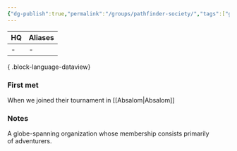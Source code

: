 ```yaml
---
{"dg-publish":true,"permalink":"/groups/pathfinder-society/","tags":["group"],"dgShowBacklinks":true,"dgShowLocalGraph":true,"noteIcon":"group","created":"2024-01-06T13:07:12.317+01:00","updated":"2024-01-18T16:02:48.676+01:00"}
---
```


| HQ | Aliases |
| -- | ------- |
| \- | \-      |

{ .block-language-dataview}
### First met
When we joined their tournament in [[Absalom\|Absalom]] 
### Notes
A globe-spanning organization whose membership consists primarily of adventurers.